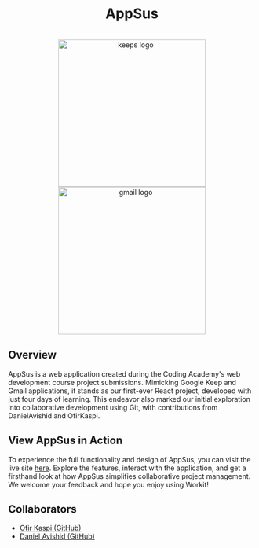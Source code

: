 <h1 align="center">AppSus</h1>

<p align="center">
  <br/>
  <img width="300px" src="https://branditechture.agency/brand-logos/wp-content/uploads/2023/08/Google-Keep-1024x640.png" alt="keeps logo" />
  <img width="300px" src="https://1000logos.net/wp-content/uploads/2021/05/Gmail-logo.png" alt="gmail logo" />
</p>


## Overview

AppSus is a web application created during the Coding Academy's web development course project submissions. Mimicking Google Keep and Gmail applications, it stands as our first-ever React project, developed with just four days of learning. This endeavor also marked our initial exploration into collaborative development using Git, with contributions from DanielAvishid and OfirKaspi.

## View AppSus in Action

To experience the full functionality and design of AppSus, you can visit the live site [here](https://danielavishid.github.io/AppSus/#/). Explore the features, interact with the application, and get a firsthand look at how AppSus simplifies collaborative project management. We welcome your feedback and hope you enjoy using Workit!

## Collaborators

- [Ofir Kaspi (GitHub)](https://github.com/OfirKaspi)
- [Daniel Avishid (GitHub)](https://github.com/DanielAvishid)


